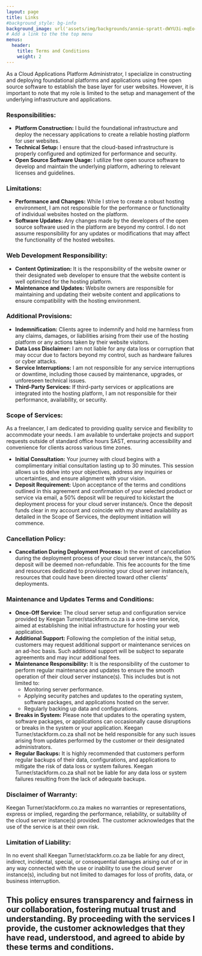 ```yaml
---
layout: page
title: Links
#background_style: bg-info
background_image: url('assets/img/backgrounds/annie-spratt-dWYU3i-mqEo-unsplash.jpg')
# Add a link to the the top menu
menus:
  header:
    title: Terms and Conditions
    weight: 2
---
```


As a Cloud Applications Platform Administrator, I specialize in constructing and deploying foundational platforms and applications using free open source software to establish the base layer for user websites. However, it is important to note that my role is limited to the setup and management of the underlying infrastructure and applications.

### Responsibilities:
- **Platform Construction:** I build the foundational infrastructure and deploy the necessary applications to create a reliable hosting platform for user websites.
- **Technical Setup:** I ensure that the cloud-based infrastructure is properly configured and optimized for performance and security.
- **Open Source Software Usage:** I utilize free open source software to develop and maintain the underlying platform, adhering to relevant licenses and guidelines.

### Limitations:
- **Performance and Changes:** While I strive to create a robust hosting environment, I am not responsible for the performance or functionality of individual websites hosted on the platform.
- **Software Updates:** Any changes made by the developers of the open source software used in the platform are beyond my control. I do not assume responsibility for any updates or modifications that may affect the functionality of the hosted websites.

### Web Development Responsibility:
- **Content Optimization:** It is the responsibility of the website owner or their designated web developer to ensure that the website content is well optimized for the hosting platform.
- **Maintenance and Updates:** Website owners are responsible for maintaining and updating their website content and applications to ensure compatibility with the hosting environment.

### Additional Provisions:
- **Indemnification:** Clients agree to indemnify and hold me harmless from any claims, damages, or liabilities arising from their use of the hosting platform or any actions taken by their website visitors.
- **Data Loss Disclaimer:** I am not liable for any data loss or corruption that may occur due to factors beyond my control, such as hardware failures or cyber attacks.
- **Service Interruptions:** I am not responsible for any service interruptions or downtime, including those caused by maintenance, upgrades, or unforeseen technical issues.
- **Third-Party Services:** If third-party services or applications are integrated into the hosting platform, I am not responsible for their performance, availability, or security.

### Scope of Services:
As a freelancer, I am dedicated to providing quality service and flexibility to accommodate your needs. I am available to undertake projects and support requests outside of standard office hours SAST, ensuring accessibility and convenience for clients across various time zones.
- **Initial Consultation:** Your journey with cloud begins with a complimentary initial consultation lasting up to 30 minutes. This session allows us to delve into your objectives, address any inquiries or uncertainties, and ensure alignment with your vision.
- **Deposit Requirement:** Upon acceptance of the terms and conditions outlined in this agreement and confirmation of your selected product or service via email, a 50% deposit will be required to kickstart the deployment process for your cloud server instance/s. Once the deposit funds clear in my account and coincide with my shared availability as detailed in the Scope of Services, the deployment initiation will commence.

### Cancellation Policy:
- **Cancellation During Deployment Process:** In the event of cancellation during the deployment process of your cloud server instance/s, the 50% deposit will be deemed non-refundable. This fee accounts for the time and resources dedicated to provisioning your cloud server instance/s, resources that could have been directed toward other clients' deployments.

### Maintenance and Updates Terms and Conditions:
- **Once-Off Service:** The cloud server setup and configuration service provided by Keegan Turner/stackform.co.za is a one-time service, aimed at establishing the initial infrastructure for hosting your web application.
- **Additional Support:** Following the completion of the initial setup, customers may request additional support or maintenance services on an ad-hoc basis. Such additional support will be subject to separate agreements and may incur additional fees.
- **Maintenance Responsibility:** It is the responsibility of the customer to perform regular maintenance and updates to ensure the smooth operation of their cloud server instance(s). This includes but is not limited to:
  - Monitoring server performance.
  - Applying security patches and updates to the operating system, software packages, and applications hosted on the server.
  - Regularly backing up data and configurations.
- **Breaks in System:** Please note that updates to the operating system, software packages, or applications can occasionally cause disruptions or breaks in the system or your application. Keegan Turner/stackform.co.za shall not be held responsible for any such issues arising from updates performed by the customer or their designated administrators.
- **Regular Backups:** It is highly recommended that customers perform regular backups of their data, configurations, and applications to mitigate the risk of data loss or system failures. Keegan Turner/stackform.co.za shall not be liable for any data loss or system failures resulting from the lack of adequate backups.

### Disclaimer of Warranty:
Keegan Turner/stackform.co.za makes no warranties or representations, express or implied, regarding the performance, reliability, or suitability of the cloud server instance(s) provided. The customer acknowledges that the use of the service is at their own risk.

### Limitation of Liability:
In no event shall Keegan Turner/stackform.co.za be liable for any direct, indirect, incidental, special, or consequential damages arising out of or in any way connected with the use or inability to use the cloud server instance(s), including but not limited to damages for loss of profits, data, or business interruption.

This policy ensures transparency and fairness in our collaboration, fostering mutual trust and understanding. By proceeding with the services I provide, the customer acknowledges that they have read, understood, and agreed to abide by these terms and conditions.
---
